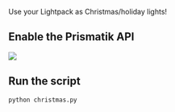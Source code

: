 Use your Lightpack as Christmas/holiday lights!

## Enable the Prismatik API
[![](http://img.ctrlv.in/img/15/12/15/567085a59becf.png)](http://ctrlv.in/684945)

## Run the script
```
python christmas.py
```
